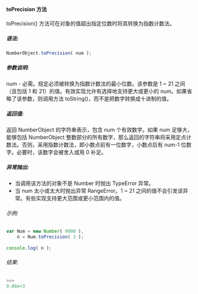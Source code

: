 #### toPrecision 方法

  toPrecision() 方法可在对象的值超出指定位数时将其转换为指数计数法。

##### 语法:

  ```javascript
  NumberObject.toPrecision( num );
  ```
##### 参数说明:

  num - 必需。规定必须被转换为指数计数法的最小位数。该参数是 1 ~ 21 之间（且包括 1 和 21）的值。有效实现允许有选择地支持更大或更小的 num。如果省略了该参数，则调用方法 toString()，而不是把数字转换成十进制的值。

##### 返回值:

  返回 NumberObject 的字符串表示，包含 num 个有效数字。如果 num 足够大，能够包括 NumberObject 整数部分的所有数字，那么返回的字符串将采用定点计数法。否则，采用指数计数法，即小数点前有一位数字，小数点后有 num-1 位数字。必要时，该数字会被舍入或用 0 补足。

##### 异常抛出:

  - 当调用该方法的对象不是 Number 时抛出 TypeError 异常。
  - 当 num 太小或太大时抛出异常 RangeError。1 ~ 21 之间的值不会引发该异常。有些实现支持更大范围或更小范围内的值。

###### 示例:

  ```javascript
  var Num = new Number( 9000 ),
      n = Num.toPrecision( 3 );
	  
  console.log( n );
  ```

###### 结果:

  ```javascript
  >>>
  9.00e+3
  ```
